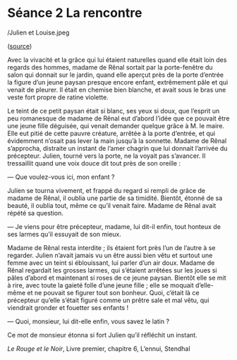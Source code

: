 # Séance 2 La rencontre

/Julien et Louise.jpeg

([source](https://gallica.bnf.fr/ark:/12148/bpt6k5728115h.texteImage))

Avec la vivacité et la grâce qui lui étaient naturelles quand elle était loin des regards des hommes, madame de Rênal sortait par la porte-fenêtre du salon qui donnait sur le jardin, quand elle aperçut près de la porte d’entrée la figure d’un jeune paysan presque encore enfant, extrêmement pâle et qui venait de pleurer. Il était en chemise bien blanche, et avait sous le bras une veste fort propre de ratine violette.

Le teint de ce petit paysan était si blanc, ses yeux si doux, que l’esprit un peu romanesque de madame de Rênal eut d’abord l’idée que ce pouvait être une jeune fille déguisée, qui venait demander quelque grâce à M. le maire. Elle eut pitié de cette pauvre créature, arrêtée à la porte d’entrée, et qui évidemment n’osait pas lever la main jusqu’à la sonnette. Madame de Rênal s’approcha, distraite un instant de l’amer chagrin que lui donnait l’arrivée du précepteur. Julien, tourné vers la porte, ne la voyait pas s’avancer. Il tressaillit quand une voix douce dit tout près de son oreille :

— Que voulez-vous ici, mon enfant ?

Julien se tourna vivement, et frappé du regard si rempli de grâce de madame de Rênal, il oublia une partie de sa timidité. Bientôt, étonné de sa beauté, il oublia tout, même ce qu’il venait faire. Madame de Rênal avait répété sa question.

— Je viens pour être précepteur, madame, lui dit-il enfin, tout honteux de ses larmes qu’il essuyait de son mieux.

Madame de Rênal resta interdite ; ils étaient fort près l’un de l’autre à se regarder. Julien n’avait jamais vu un être aussi bien vêtu et surtout une femme avec un teint si éblouissant, lui parler d’un air doux. Madame de Rênal regardait les grosses larmes, qui s’étaient arrêtées sur les joues si pâles d’abord et maintenant si roses de ce jeune paysan. Bientôt elle se mit à rire, avec toute la gaieté folle d’une jeune fille ; elle se moquait d’elle-même et ne pouvait se figurer tout son bonheur. Quoi, c’était là ce précepteur qu’elle s’était figuré comme un prêtre sale et mal vêtu, qui viendrait gronder et fouetter ses enfants !

— Quoi, monsieur, lui dit-elle enfin, vous savez le latin ?

Ce mot de monsieur étonna si fort Julien qu’il réfléchit un instant.

*Le Rouge et le Noir*, Livre premier, chapitre 6, L’ennui, Stendhal